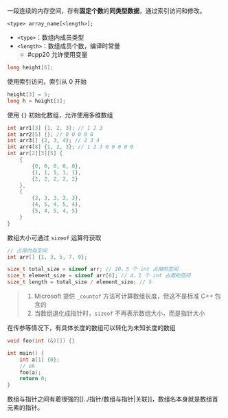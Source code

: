 一段连续的内存空间，存有**固定个数**的**同类型数据**，通过索引访问和修改。

`<type> array_name[<length>];`
* `<type>`：数组内成员类型
* `<length>`：数组成员个数，编译时常量
	* #cpp20 允许使用变量

```cpp
long height[6];
```

使用索引访问，索引从 0 开始

```cpp
height[3] = 5;
long h = height[3];
```

使用 `{}` 初始化数组，允许使用多维数组

```cpp
int arr1[3] {1, 2, 3}; // 1 2 3
int arr2[5] {}; // 0 0 0 0 0
int arr3[] {2, 3, 4}; // 2 3 4
int arr4[8] {1, 2, 3}; // 1 2 3 0 0 0 0 0
int arr[2][3][5] {
    {
        {0, 0, 0, 0, 0},
        {1, 1, 1, 1, 1},
        {2, 2, 2, 2, 2}
    },
    {
        {3, 3, 3, 3, 3},
        {4, 5, 4, 5, 4},
        {5, 4, 5, 4, 5}
    }
}
```

数组大小可通过 `sizeof` 运算符获取

```cpp
// 占用内存空间
int arr[] {1, 3, 5, 7, 9};

size_t total_size = sizeof arr; // 20，5 个 int 占用的空间
size_t element_size = sizeof arr[0]; // 4，1 个 int 占用的空间
size_t length = total_size / element_size; // 5
```

> 1. Microsoft 提供 `_countof` 方法可计算数组长度，但这不是标准 C++ 包含的
> 2. 当数组退化成指针时，`sizeof` 不再表示数组大小，而是指针大小

在传参等情况下，有具体长度的数组可以转化为未知长度的数组

```cpp
void foo(int (&)[]) {}

int main() {
    int a[1] {0};
    // ok
    foo(a);
    return 0;
}
```

数组与指针之间有着很强的[[../指针/数组与指针|关联]]，数组名本身就是数组首元素的指针。
